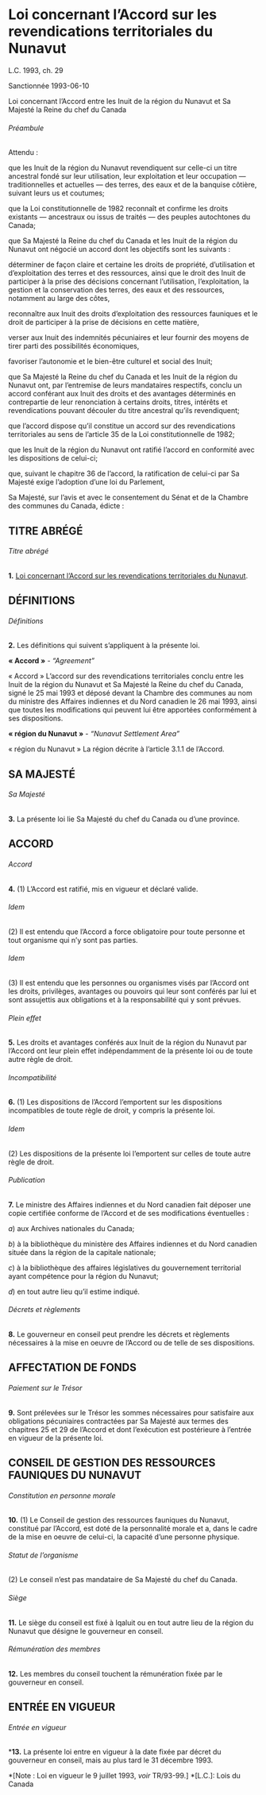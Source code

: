 # Loi concernant l’Accord sur les revendications territoriales du Nunavut

L.C. 1993, ch. 29

Sanctionnée 1993-06-10

Loi concernant l’Accord entre les Inuit de la région du Nunavut et Sa Majesté
la Reine du chef du Canada

###### Préambule

Attendu :

que les Inuit de la région du Nunavut revendiquent sur celle-ci un titre
ancestral fondé sur leur utilisation, leur exploitation et leur occupation —
traditionnelles et actuelles — des terres, des eaux et de la banquise côtière,
suivant leurs us et coutumes;

que la Loi constitutionnelle de 1982 reconnaît et confirme les droits
existants — ancestraux ou issus de traités — des peuples autochtones du
Canada;

que Sa Majesté la Reine du chef du Canada et les Inuit de la région du Nunavut
ont négocié un accord dont les objectifs sont les suivants :

déterminer de façon claire et certaine les droits de propriété, d’utilisation
et d’exploitation des terres et des ressources, ainsi que le droit des Inuit
de participer à la prise des décisions concernant l’utilisation,
l’exploitation, la gestion et la conservation des terres, des eaux et des
ressources, notamment au large des côtes,

reconnaître aux Inuit des droits d’exploitation des ressources fauniques et le
droit de participer à la prise de décisions en cette matière,

verser aux Inuit des indemnités pécuniaires et leur fournir des moyens de
tirer parti des possibilités économiques,

favoriser l’autonomie et le bien-être culturel et social des Inuit;

que Sa Majesté la Reine du chef du Canada et les Inuit de la région du Nunavut
ont, par l’entremise de leurs mandataires respectifs, conclu un accord
conférant aux Inuit des droits et des avantages déterminés en contrepartie de
leur renonciation à certains droits, titres, intérêts et revendications
pouvant découler du titre ancestral qu’ils revendiquent;

que l’accord dispose qu’il constitue un accord sur des revendications
territoriales au sens de l’article 35 de la Loi constitutionnelle de 1982;

que les Inuit de la région du Nunavut ont ratifié l’accord en conformité avec
les dispositions de celui-ci;

que, suivant le chapitre 36 de l’accord, la ratification de celui-ci par Sa
Majesté exige l’adoption d’une loi du Parlement,

Sa Majesté, sur l’avis et avec le consentement du Sénat et de la Chambre des
communes du Canada, édicte :

## TITRE ABRÉGÉ

###### Titre abrégé

**1.** [Loi concernant l’Accord sur les revendications territoriales du Nunavut](/fra/lois/N-28.7).

## DÉFINITIONS

###### Définitions

**2.** Les définitions qui suivent s’appliquent à la présente loi.

**« Accord »** - _“Agreement”_

    

« Accord » L’accord sur des revendications territoriales conclu entre les
Inuit de la région du Nunavut et Sa Majesté la Reine du chef du Canada, signé
le 25 mai 1993 et déposé devant la Chambre des communes au nom du ministre des
Affaires indiennes et du Nord canadien le 26 mai 1993, ainsi que toutes les
modifications qui peuvent lui être apportées conformément à ses dispositions.

**« région du Nunavut »** - _“Nunavut Settlement Area”_

    

« région du Nunavut » La région décrite à l’article 3.1.1 de l’Accord.

## SA MAJESTÉ

###### Sa Majesté

**3.** La présente loi lie Sa Majesté du chef du Canada ou d’une province.

## ACCORD

###### Accord

**4.** (1) L’Accord est ratifié, mis en vigueur et déclaré valide.

###### Idem

(2) Il est entendu que l’Accord a force obligatoire pour toute personne et
tout organisme qui n’y sont pas parties.

###### Idem

(3) Il est entendu que les personnes ou organismes visés par l’Accord ont les
droits, privilèges, avantages ou pouvoirs qui leur sont conférés par lui et
sont assujettis aux obligations et à la responsabilité qui y sont prévues.

###### Plein effet

**5.** Les droits et avantages conférés aux Inuit de la région du Nunavut par l’Accord ont leur plein effet indépendamment de la présente loi ou de toute autre règle de droit.

###### Incompatibilité

**6.** (1) Les dispositions de l’Accord l’emportent sur les dispositions incompatibles de toute règle de droit, y compris la présente loi.

###### Idem

(2) Les dispositions de la présente loi l’emportent sur celles de toute autre
règle de droit.

###### Publication

**7.** Le ministre des Affaires indiennes et du Nord canadien fait déposer une copie certifiée conforme de l’Accord et de ses modifications éventuelles :

_a_) aux Archives nationales du Canada;

_b_) à la bibliothèque du ministère des Affaires indiennes et du Nord canadien
située dans la région de la capitale nationale;

_c_) à la bibliothèque des affaires législatives du gouvernement territorial
ayant compétence pour la région du Nunavut;

_d_) en tout autre lieu qu’il estime indiqué.

###### Décrets et règlements

**8.** Le gouverneur en conseil peut prendre les décrets et règlements nécessaires à la mise en oeuvre de l’Accord ou de telle de ses dispositions.

## AFFECTATION DE FONDS

###### Paiement sur le Trésor

**9.** Sont prélevées sur le Trésor les sommes nécessaires pour satisfaire aux obligations pécuniaires contractées par Sa Majesté aux termes des chapitres 25 et 29 de l’Accord et dont l’exécution est postérieure à l’entrée en vigueur de la présente loi.

## CONSEIL DE GESTION DES RESSOURCES FAUNIQUES DU NUNAVUT

###### Constitution en personne morale

**10.** (1) Le Conseil de gestion des ressources fauniques du Nunavut, constitué par l’Accord, est doté de la personnalité morale et a, dans le cadre de la mise en oeuvre de celui-ci, la capacité d’une personne physique.

###### Statut de l’organisme

(2) Le conseil n’est pas mandataire de Sa Majesté du chef du Canada.

###### Siège

**11.** Le siège du conseil est fixé à Iqaluit ou en tout autre lieu de la région du Nunavut que désigne le gouverneur en conseil.

###### Rémunération des membres

**12.** Les membres du conseil touchent la rémunération fixée par le gouverneur en conseil.

## ENTRÉE EN VIGUEUR

###### Entrée en vigueur

***13.** La présente loi entre en vigueur à la date fixée par décret du gouverneur en conseil, mais au plus tard le 31 décembre 1993.

*[Note : Loi en vigueur le 9 juillet 1993, _voir_ TR/93-99.]
  *[L.C.]: Lois du Canada

